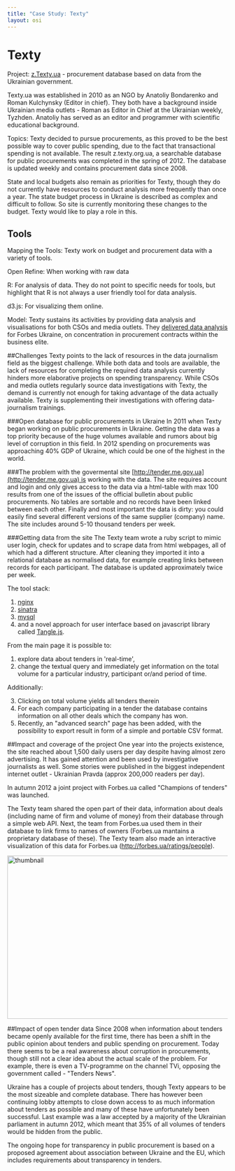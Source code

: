```yaml
---
title: "Case Study: Texty"
layout: osi
---
```


# Texty

<div class="well">Project: <a href="http://z.texty.org.ua/">z.Texty.ua</a> - procurement database
based on data from the Ukrainian government.</div>

Texty.ua was established in 2010 as an NGO by Anatoliy Bondarenko and
Roman Kulchynsky (Editor in chief). They both have a background inside
Ukrainian media outlets - Roman as Editor in Chief at the Ukrainian
weekly, Tyzhden. Anatoliy has served as an editor and programmer with
scientific educational background.

Topics: Texty decided to pursue procurements, as this proved to be the
best possible way to cover public spending, due to the fact that
transactional spending is not available. The result z.texty.org.ua, a
searchable database for public procurements was completed in the spring
of 2012. The database is updated weekly and contains procurement data
since 2008.

State and local budgets also remain as priorities for Texty, though they
do not currently have resources to conduct analysis more frequently than
once a year. The state budget process in Ukraine is described as complex
and difficult to follow. So site is currently monitoring these changes
to the budget. Texty would like to play a role in this.

## Tools

Mapping the Tools: Texty work on budget and procurement data with a
variety of tools.

Open Refine: When working with raw data

R: For analysis of data. They do not point to specific needs for tools,
but highlight that R is not always a user friendly tool for data
analysis.

d3.js: For visualizing them online.

Model: Texty sustains its activities by providing data analysis and
visualisations for both CSOs and media outlets.
They [delivered data
analysis](http://forbes.ua/ratings/people) for Forbes Ukraine, on
concentration in procurement contracts within the business elite.

##Challenges 
Texty points to the lack of resources in the data journalism
field as the biggest challenge. While both data and tools are available,
the lack of resources for completing the required data analysis
currently hinders more elaborative projects on spending transparency.
While CSOs and media outlets regularly source data investigations with
Texty, the demand is currently not enough for taking advantage of the
data actually available. Texty is supplementing their investigations
with offering data-journalism trainings.

###Open database for public procurements in Ukraine
In 2011 when Texty began working on public procurements in Ukraine.
Getting the data was a top priority because of the huge volumes
available and rumors about big level of corruption in this field. In
2012 spending on procurements was approaching 40% GDP of Ukraine, which
could be one of the highest in the world.

###The problem with the govermental site
[http://tender.me.gov.ua](http://tender.me.gov.ua) is working with the
data. The site requires account and login and only gives access to the
data via a html-table with max 100 results from one of the issues of the
official bulletin about public procurements. No tables are sortable and
no records have been linked between each other. Finally and most
important the data is dirty: you could easily find several different
versions of the same supplier (company) name. The site includes around
5-10 thousand tenders per week.

###Getting data from the site
The Texty team wrote a ruby script to mimic user login, check for
updates and to scrape data from html webpages, all of which had a
different structure. After cleaning they imported it into a relational
database as normalised data, for example creating links between records
for each participant. The database is updated approximately twice per
week.

The tool stack:

1.  [nginx](http://wiki.nginx.org/Main)
2.  [sinatra](http://www.sinatrarb.com/)
3.  [mysql](http://www.mysql.com/)
4.  and a novel approach for user interface based on javascript library
    called [Tangle.js](http://worrydream.com/Tangle/).

From the main page it is possible to:

1.  explore data about tenders in 'real-time',
2.  change the textual query and immediately get information on the
    total volume for a particular industry, participant or/and period of
    time.

Additionally:

3.  Clicking on total volume yields all tenders therein
4.  For each company participating in a tender the database contains
    information on all other deals which the company has won.
5.  Recently, an "advanced search" page has been added, with the
    possibility to export result in form of a simple and portable CSV
    format.

##Impact and coverage of the project
One year into the projects existence, the site reached about 1,500 daily
users per day despite having almost zero advertising. It has gained
attention and been used by investigative journalists as well. Some
stories were published in the biggest independent
internet outlet - Ukrainian Pravda (approx 200,000 readers per day).

In autumn 2012 a joint project with Forbes.ua called "Champions of
tenders" was launched.

The Texty team shared the open part of their data, information about
deals (including name of firm and volume of money) from their database
through a simple web API. Next, the team from Forbes.ua used them in
their database to link firms to names of owners (Forbes.ua mantains a
proprietary database of these). The Texty team also made an interactive
visualization of this data for Forbes.ua
(http://forbes.ua/ratings/people).

<a href="http://www.flickr.com/photos/94746900@N06/8895650387/" title="thumbnail by anderspedersenOKF, on Flickr"><img src="https://farm9.staticflickr.com/8123/8895650387_c1f6582979_o.jpg" width="600" height="373" alt="thumbnail"></a>

##Impact of open tender data
Since 2008 when information about tenders became openly available for
the first time, there has been a shift in the public opinion about
tenders and public spending on procurement. Today there seems to be a
real awareness about corruption in procurements, though still not a
clear idea about the actual scale of the problem. For example, there is
even a TV-programme on the channel TVi, opposing the government called -
"Tenders News".

Ukraine has a couple of projects about tenders, though Texty appears to
be the most sizeable and complete database. There has however been continuing lobby attempts to close down access to
as much information about tenders as possible and many of these have
unfortunately been successful. Last example was a law accepted by a
majority of the Ukrainian parliament in autumn 2012, which meant that 35% of
all volumes of tenders would be hidden from the public.

The ongoing hope for transparency in public procurement is based on a
proposed agreement about association between Ukraine and the EU, which
includes requirements about transparency in tenders.
